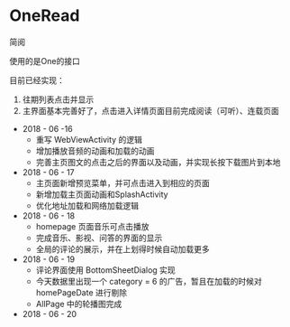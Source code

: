 # OneRead
简阅



使用的是One的接口

目前已经实现：

1. 往期列表点击并显示
2. 主界面基本完善好了，点击进入详情页面目前完成阅读（可听）、连载页面



* 2018 - 06 -16 
  * 重写 WebViewActivity 的逻辑
  * 增加播放音频的动画和加载的动画
  * 完善主页图文的点击之后的界面以及动画，并实现长按下载图片到本地
* 2018 - 06 - 17
    * 主页面新增预览菜单，并可点击进入到相应的页面
    * 新增加载主页面动画和SplashActivity
    * 优化地址加载和网络加载逻辑
* 2018 - 06 - 18
    * homepage 页面音乐可点击播放
    * 完成音乐、影视、问答的界面的显示
    * 全局的评论的展示，并在上划得时候自动加载更多
* 2018 - 06 - 19
    * 评论界面使用 BottomSheetDialog 实现
    * 今天数据里出现一个 category = 6 的广告，暂且在加载的时候对 homePageDate 进行剔除
    * AllPage 中的轮播图完成
* 2018 - 06 - 20



